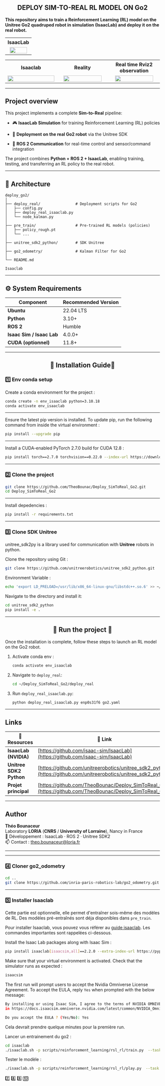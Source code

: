 # <h2 align="center">DEPLOY SIM-TO-REAL RL MODEL ON Go2</h2>


**This repository aims to train a **Reinforcement Learning (RL)** model on the **Unitree Go2 quadruped robot** in simulation (IsaacLab) and deploy it on the real robot.**

<table align="center" width="60%">
  <tr>
    <th align="center">IsaacLab</th>
  </tr>
  <tr>
    <td align="center">
      <img src="doc/isaaclab.gif" width="90%">
    </td>
  </tr>
</table>

<table align="center" style="width:100%; table-layout:fixed; border-collapse:collapse;">
  <tr>
    <th style="width:33.33%; text-align:center;">Isaaclab</th>
    <th style="width:33.33%; text-align:center;">Reality</th>
    <th style="width:33.33%; text-align:center;">Real time Rviz2 observation</th>
  </tr>
  <tr>
    <td style="width:33.33%; text-align:center; vertical-align:middle;">
      <img src="doc/isaaclab.gif" style="width:100%; height:auto; display:block; margin:auto;">
    </td>
    <td style="width:33.33%; text-align:center; vertical-align:middle;">
      <img src="doc/isaaclab.gif" style="width:90%; height:auto; display:block; margin:auto;">
    </td>
    <td style="width:33.33%; text-align:center; vertical-align:middle;">
      <img src="doc/isaaclab.gif" style="width:90%; height:auto; display:block; margin:auto;">
    </td>
  </tr>
</table>








---
## Project overview

This project implements a complete **Sim-to-Real** pipeline:

 - 🎮 **IsaacLab Simulation** for training Reinforcement Learning (RL) policies

 - 🤖 **Deployment on the real Go2 robot** via the Unitree SDK

 - 🔄 **ROS 2 Communication** for real-time control and sensor/command integration

The project combines **Python + ROS 2 + IsaacLab**, enabling training, testing, and transferring an RL policy to the real robot.

---
## 📁 Architecture

```
deploy_go2/
│
├── deploy_real/                # Deployment scripts for Go2
│   ├── config.py
│   ├── deploy_real_isaaclab.py
│   └── node_kalman.py
│
├── pre_train/                  # Pre-trained RL models (policies)
│   ├── policy_rough.pt
│   └── ...
│
├── unitree_sdk2_python/        # SDK Unitree
│
├── go2_odometry/               # Kalman Filter for Go2
│
└── README.md                 

Isaaclab
```

---
## ⚙️ System Requirements

|  Component |  Recommended Version |
|--------------|------------------------|
| **Ubuntu** | 22.04 LTS |
| **Python** | 3.10+ |
| **ROS 2** | Humble |
| **Isaac Sim / Isaac Lab** | 4.0.0+ |
| **CUDA (optionnel)** | 11.8+ |


---
<h2 align="center">🔧 Installation Guide🔧</h2> 

###  1️⃣ Env conda setup
Create a conda environment for the project :
```bash
conda create -n env_isaaclab python=3.10.18
conda activate env_isaaclab
```

---
Ensure the latest pip version is installed. To update pip, run the following command from inside the virtual environment :
```bash
pip install --upgrade pip
```

---
Install a CUDA-enabled PyTorch 2.7.0 build for CUDA 12.8 :
```bash
pip install torch==2.7.0 torchvision==0.22.0 --index-url https://download.pytorch.org/whl/cu128
```


---
###  2️⃣ Clone the project

```bash
git clone https://github.com/TheoBounac/Deploy_SimToReal_Go2.git
cd Deploy_SimToReal_Go2
```
---
Install depedencies :
```bash
pip install -r requirements.txt
```

---
###  3️⃣ Clone SDK Unitree
unitree_sdk2py is a library used for communication with **Unitree** robots in python. 

Clone the repository using Git :
```bash
git clone https://github.com/unitreerobotics/unitree_sdk2_python.git
```
Environment Variable :
```bash
echo 'export LD_PRELOAD=/usr/lib/x86_64-linux-gnu/libstdc++.so.6' >> ~/.bashrc
```
Navigate to the directory and install it:
```bash
cd unitree_sdk2_python
pip install -e .
```

---

<h2 align="center">🚀 Run the project 🚀</h2> 

Once the installation is complete, follow these steps to launch an RL model on the Go2 robot.

1. Activate conda env :
   ```bash
   conda activate env_isaaclab
   ```
2. Navigate to `deploy_real`:
   ```bash
   cd ~/Deploy_SimToReal_Go2/deploy_real
   ```
3. Run `deploy_real_isaaclab.py`:
   ```bash
   python deploy_real_isaaclab.py enp0s31f6 go2.yaml
   ```

---

##  Links

| 🔗 Resources | 📍 Link |
|--------------|---------|
|  **IsaacLab (NVIDIA)** | [https://github.com/isaac-sim/IsaacLab](https://github.com/isaac-sim/IsaacLab) |
|  **Unitree SDK2 Python** | [https://github.com/unitreerobotics/unitree_sdk2_python](https://github.com/unitreerobotics/unitree_sdk2_python) |
|  **Projet principal** | [https://github.com/TheoBounac/Deploy_SimToReal_Go2](https://github.com/TheoBounac/Deploy_SimToReal_Go2) |


---


##  Author

**Théo Bounaceur**  
Laboratory **LORIA** (**CNRS** / **University of Lorraine**), Nancy in France  
🧬 Développement : IsaacLab · ROS 2 · Unitree SDK2  
📫 Contact : theo.bounaceur@loria.fr

---

---
###  4️⃣ Cloner go2_odometry
```bash
cd ..
git clone https://github.com/inria-paris-robotics-lab/go2_odometry.git
```

---
###  5️⃣ Installer Isaaclab
Cette partie est optionnelle, elle permet d'entraîner sois-même des modèles de RL. Des modèles pré-entraînés sont déja disponibles dans `pre_train`. 

Pour installer Isaaclab, vous pouvez vous référer au [guide isaaclab](https://isaac-sim.github.io/IsaacLab/main/source/setup/installation/pip_installation.html).
Les commandes importantes sont rappelées ci-dessous.

Install the Isaac Lab packages along with Isaac Sim :
```bash
pip install isaaclab[isaacsim,all]==2.2.0 --extra-index-url https://pypi.nvidia.com
```
Make sure that your virtual environment is activated. Check that the simulator runs as expected :
```bash
isaacsim
```

The first run will prompt users to accept the Nvidia Omniverse License Agreement. To accept the EULA, reply `Yes` when prompted with the below message:
```bash
By installing or using Isaac Sim, I agree to the terms of NVIDIA OMNIVERSE LICENSE AGREEMENT (EULA)
in https://docs.isaacsim.omniverse.nvidia.com/latest/common/NVIDIA_Omniverse_License_Agreement.html

Do you accept the EULA ? (Yes/No): Yes
```
Cela devrait prendre quelque minutes pour la première run.

Lancer un entrainement du go2 :
```bash
cd isaaclab
./isaaclab.sh -p scripts/reinforcement_learning/rsl_rl/train.py  --task Isaac-Velocity-Rough-Unitree-Go2-v0  --num_envs 4080  --max_iterations 9999 --headless
```

Tester le modèle :
```bash
./isaaclab.sh -p scripts/reinforcement_learning/rsl_rl/play.py  --task Isaac-Velocity-Rough-Unitree-Go2-v0  --num_envs 4
```
 7️⃣ 8️⃣ 9️⃣ 🔟





